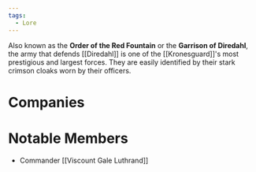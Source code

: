 ```yaml
---
tags:
  - Lore
---
```

Also known as the **Order of the Red Fountain** or the **Garrison of Diredahl**, the army that defends [[Diredahl]] is one of the [[Kronesguard]]'s most prestigious and largest forces. They are easily identified by their stark crimson cloaks worn by their officers.
# Companies
# Notable Members
- Commander [[Viscount Gale Luthrand]]